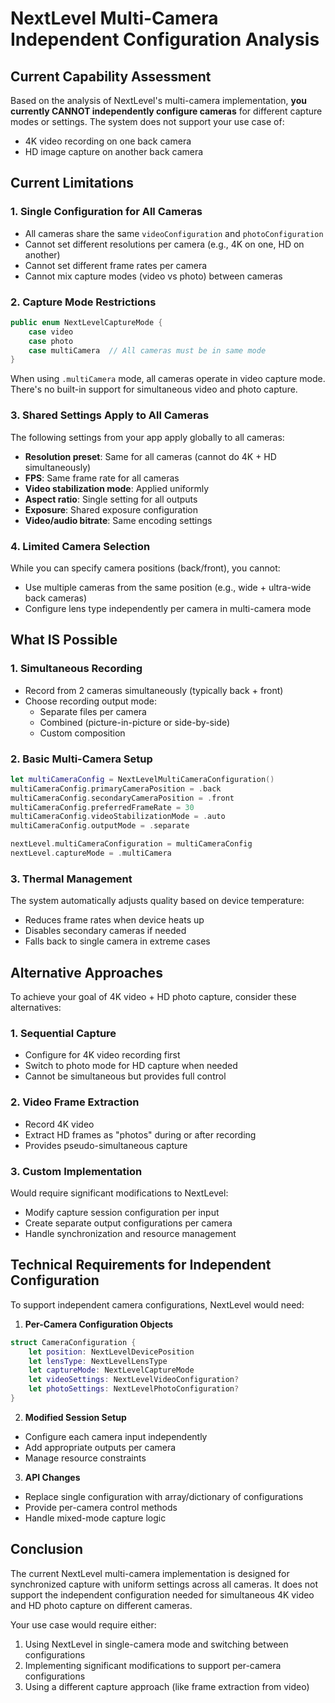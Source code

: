 # NextLevel Multi-Camera Independent Configuration Analysis

## Current Capability Assessment

Based on the analysis of NextLevel's multi-camera implementation, **you currently CANNOT independently configure cameras** for different capture modes or settings. The system does not support your use case of:
- 4K video recording on one back camera
- HD image capture on another back camera

## Current Limitations

### 1. Single Configuration for All Cameras
- All cameras share the same `videoConfiguration` and `photoConfiguration`
- Cannot set different resolutions per camera (e.g., 4K on one, HD on another)
- Cannot set different frame rates per camera
- Cannot mix capture modes (video vs photo) between cameras

### 2. Capture Mode Restrictions
```swift
public enum NextLevelCaptureMode {
    case video
    case photo
    case multiCamera  // All cameras must be in same mode
}
```
When using `.multiCamera` mode, all cameras operate in video capture mode. There's no built-in support for simultaneous video and photo capture.

### 3. Shared Settings Apply to All Cameras
The following settings from your app apply globally to all cameras:
- **Resolution preset**: Same for all cameras (cannot do 4K + HD simultaneously)
- **FPS**: Same frame rate for all cameras
- **Video stabilization mode**: Applied uniformly
- **Aspect ratio**: Single setting for all outputs
- **Exposure**: Shared exposure configuration
- **Video/audio bitrate**: Same encoding settings

### 4. Limited Camera Selection
While you can specify camera positions (back/front), you cannot:
- Use multiple cameras from the same position (e.g., wide + ultra-wide back cameras)
- Configure lens type independently per camera in multi-camera mode

## What IS Possible

### 1. Simultaneous Recording
- Record from 2 cameras simultaneously (typically back + front)
- Choose recording output mode:
  - Separate files per camera
  - Combined (picture-in-picture or side-by-side)
  - Custom composition

### 2. Basic Multi-Camera Setup
```swift
let multiCameraConfig = NextLevelMultiCameraConfiguration()
multiCameraConfig.primaryCameraPosition = .back
multiCameraConfig.secondaryCameraPosition = .front
multiCameraConfig.preferredFrameRate = 30
multiCameraConfig.videoStabilizationMode = .auto
multiCameraConfig.outputMode = .separate

nextLevel.multiCameraConfiguration = multiCameraConfig
nextLevel.captureMode = .multiCamera
```

### 3. Thermal Management
The system automatically adjusts quality based on device temperature:
- Reduces frame rates when device heats up
- Disables secondary cameras if needed
- Falls back to single camera in extreme cases

## Alternative Approaches

To achieve your goal of 4K video + HD photo capture, consider these alternatives:

### 1. Sequential Capture
- Configure for 4K video recording first
- Switch to photo mode for HD capture when needed
- Cannot be simultaneous but provides full control

### 2. Video Frame Extraction
- Record 4K video
- Extract HD frames as "photos" during or after recording
- Provides pseudo-simultaneous capture

### 3. Custom Implementation
Would require significant modifications to NextLevel:
- Modify capture session configuration per input
- Create separate output configurations per camera
- Handle synchronization and resource management

## Technical Requirements for Independent Configuration

To support independent camera configurations, NextLevel would need:

1. **Per-Camera Configuration Objects**
```swift
struct CameraConfiguration {
    let position: NextLevelDevicePosition
    let lensType: NextLevelLensType
    let captureMode: NextLevelCaptureMode
    let videoSettings: NextLevelVideoConfiguration?
    let photoSettings: NextLevelPhotoConfiguration?
}
```

2. **Modified Session Setup**
- Configure each camera input independently
- Add appropriate outputs per camera
- Manage resource constraints

3. **API Changes**
- Replace single configuration with array/dictionary of configurations
- Provide per-camera control methods
- Handle mixed-mode capture logic

## Conclusion

The current NextLevel multi-camera implementation is designed for synchronized capture with uniform settings across all cameras. It does not support the independent configuration needed for simultaneous 4K video and HD photo capture on different cameras. 

Your use case would require either:
1. Using NextLevel in single-camera mode and switching between configurations
2. Implementing significant modifications to support per-camera configurations
3. Using a different capture approach (like frame extraction from video)